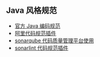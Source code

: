 ## Java 风格规范

  * [官方 Java 编码规范](https://www.cnblogs.com/bluestorm/archive/2012/10/04/2711540.html)<br>
  * [阿里代码规范插件](https://blog.csdn.net/qq_42843770/article/details/107317930)<br>
  * [sonarqube 代码质量管理平台使用](https://www.jianshu.com/p/4d9d2534c0d3)<br>
  * [sonarlint 代码规范插件](https://blog.csdn.net/baixf/article/details/88534198)<br>
